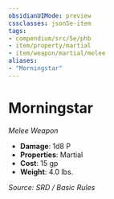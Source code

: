 ```yaml
---
obsidianUIMode: preview
cssclasses: json5e-item
tags:
- compendium/src/5e/phb
- item/property/martial
- item/weapon/martial/melee
aliases: 
- "Morningstar"
---
```

# Morningstar
*Melee Weapon*  

- **Damage**: 1d8 P
- **Properties**: Martial
- **Cost**: 15 gp
- **Weight**: 4.0 lbs.

*Source: SRD / Basic Rules*